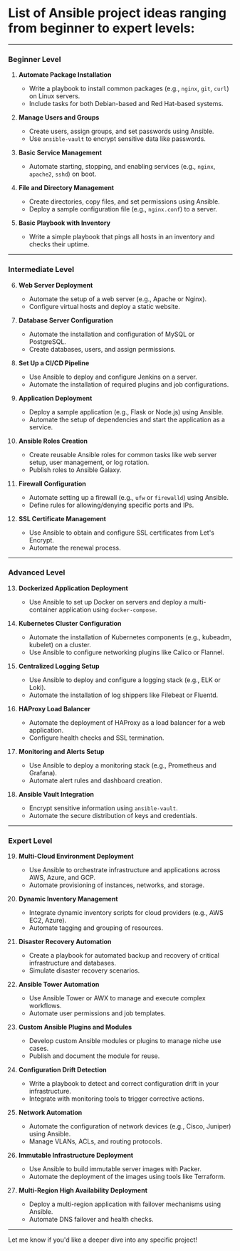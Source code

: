 <h1>List of Ansible project ideas ranging from beginner to expert levels:</h1> 

---

### **Beginner Level**
1. **Automate Package Installation**  
   - Write a playbook to install common packages (e.g., `nginx`, `git`, `curl`) on Linux servers.  
   - Include tasks for both Debian-based and Red Hat-based systems.

2. **Manage Users and Groups**  
   - Create users, assign groups, and set passwords using Ansible.  
   - Use `ansible-vault` to encrypt sensitive data like passwords.

3. **Basic Service Management**  
   - Automate starting, stopping, and enabling services (e.g., `nginx`, `apache2`, `sshd`) on boot.  

4. **File and Directory Management**  
   - Create directories, copy files, and set permissions using Ansible.  
   - Deploy a sample configuration file (e.g., `nginx.conf`) to a server.

5. **Basic Playbook with Inventory**  
   - Write a simple playbook that pings all hosts in an inventory and checks their uptime.

---

### **Intermediate Level**
6. **Web Server Deployment**  
   - Automate the setup of a web server (e.g., Apache or Nginx).  
   - Configure virtual hosts and deploy a static website.

7. **Database Server Configuration**  
   - Automate the installation and configuration of MySQL or PostgreSQL.  
   - Create databases, users, and assign permissions.

8. **Set Up a CI/CD Pipeline**  
   - Use Ansible to deploy and configure Jenkins on a server.  
   - Automate the installation of required plugins and job configurations.

9. **Application Deployment**  
   - Deploy a sample application (e.g., Flask or Node.js) using Ansible.  
   - Automate the setup of dependencies and start the application as a service.

10. **Ansible Roles Creation**  
    - Create reusable Ansible roles for common tasks like web server setup, user management, or log rotation.  
    - Publish roles to Ansible Galaxy.

11. **Firewall Configuration**  
    - Automate setting up a firewall (e.g., `ufw` or `firewalld`) using Ansible.  
    - Define rules for allowing/denying specific ports and IPs.

12. **SSL Certificate Management**  
    - Use Ansible to obtain and configure SSL certificates from Let's Encrypt.  
    - Automate the renewal process.

---

### **Advanced Level**
13. **Dockerized Application Deployment**  
    - Use Ansible to set up Docker on servers and deploy a multi-container application using `docker-compose`.

14. **Kubernetes Cluster Configuration**  
    - Automate the installation of Kubernetes components (e.g., kubeadm, kubelet) on a cluster.  
    - Use Ansible to configure networking plugins like Calico or Flannel.

15. **Centralized Logging Setup**  
    - Use Ansible to deploy and configure a logging stack (e.g., ELK or Loki).  
    - Automate the installation of log shippers like Filebeat or Fluentd.

16. **HAProxy Load Balancer**  
    - Automate the deployment of HAProxy as a load balancer for a web application.  
    - Configure health checks and SSL termination.

17. **Monitoring and Alerts Setup**  
    - Use Ansible to deploy a monitoring stack (e.g., Prometheus and Grafana).  
    - Automate alert rules and dashboard creation.

18. **Ansible Vault Integration**  
    - Encrypt sensitive information using `ansible-vault`.  
    - Automate the secure distribution of keys and credentials.

---

### **Expert Level**
19. **Multi-Cloud Environment Deployment**  
    - Use Ansible to orchestrate infrastructure and applications across AWS, Azure, and GCP.  
    - Automate provisioning of instances, networks, and storage.

20. **Dynamic Inventory Management**  
    - Integrate dynamic inventory scripts for cloud providers (e.g., AWS EC2, Azure).  
    - Automate tagging and grouping of resources.

21. **Disaster Recovery Automation**  
    - Create a playbook for automated backup and recovery of critical infrastructure and databases.  
    - Simulate disaster recovery scenarios.

22. **Ansible Tower Automation**  
    - Use Ansible Tower or AWX to manage and execute complex workflows.  
    - Automate user permissions and job templates.

23. **Custom Ansible Plugins and Modules**  
    - Develop custom Ansible modules or plugins to manage niche use cases.  
    - Publish and document the module for reuse.

24. **Configuration Drift Detection**  
    - Write a playbook to detect and correct configuration drift in your infrastructure.  
    - Integrate with monitoring tools to trigger corrective actions.

25. **Network Automation**  
    - Automate the configuration of network devices (e.g., Cisco, Juniper) using Ansible.  
    - Manage VLANs, ACLs, and routing protocols.

26. **Immutable Infrastructure Deployment**  
    - Use Ansible to build immutable server images with Packer.  
    - Automate the deployment of the images using tools like Terraform.

27. **Multi-Region High Availability Deployment**  
    - Deploy a multi-region application with failover mechanisms using Ansible.  
    - Automate DNS failover and health checks.

---

Let me know if you'd like a deeper dive into any specific project!
